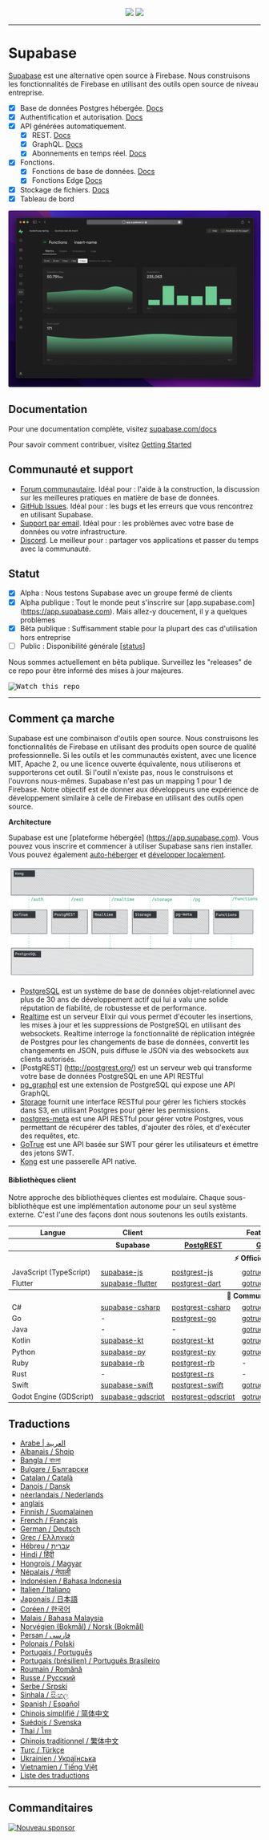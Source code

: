 <p align="center">
<img src="https://user-images.githubusercontent.com/8291514/213727234-cda046d6-28c6-491a-b284-b86c5cede25d.png#gh-light-mode-only">
<img src="https://user-images.githubusercontent.com/8291514/213727225-56186826-bee8-43b5-9b15-86e839d89393.png#gh-dark-mode-only">
</p>

---

# Supabase

[Supabase](https://supabase.com) est une alternative open source à Firebase. Nous construisons les fonctionnalités de Firebase en utilisant des outils open source de niveau entreprise.

- [x] Base de données Postgres hébergée. [Docs](https://supabase.com/docs/guides/database)
- [x] Authentification et autorisation. [Docs](https://supabase.com/docs/guides/auth)
- [x] API générées automatiquement.
  - [x] REST. [Docs](https://supabase.com/docs/guides/database/api#rest-api)
  - [x] GraphQL. [Docs](https://supabase.com/docs/guides/database/api#graphql-api)
  - [x] Abonnements en temps réel. [Docs](https://supabase.com/docs/guides/database/api#realtime-api)
- [x] Fonctions.
  - [x] Fonctions de base de données. [Docs](https://supabase.com/docs/guides/database/functions)
  - [x] Fonctions Edge [Docs](https://supabase.com/docs/guides/functions)
- [x] Stockage de fichiers. [Docs](https://supabase.com/docs/guides/storage)
- [x] Tableau de bord

![Tableau de bord Supabase](https://raw.githubusercontent.com/supabase/supabase/master/apps/www/public/images/github/supabase-dashboard.png)

## Documentation

Pour une documentation complète, visitez [supabase.com/docs](https://supabase.com/docs)

Pour savoir comment contribuer, visitez [Getting Started](./DEVELOPERS.md)

## Communauté et support

- [Forum communautaire](https://github.com/supabase/supabase/discussions). Idéal pour : l'aide à la construction, la discussion sur les meilleures pratiques en matière de base de données.
- [GitHub Issues](https://github.com/supabase/supabase/issues). Idéal pour : les bugs et les erreurs que vous rencontrez en utilisant Supabase.
- [Support par email](https://supabase.com/docs/support#business-support). Idéal pour : les problèmes avec votre base de données ou votre infrastructure.
- [Discord](https://discord.supabase.com). Le meilleur pour : partager vos applications et passer du temps avec la communauté.

## Statut

- [x] Alpha : Nous testons Supabase avec un groupe fermé de clients
- [x] Alpha publique : Tout le monde peut s'inscrire sur [app.supabase.com] (https://app.supabase.com). Mais allez-y doucement, il y a quelques problèmes
- [x] Bêta publique : Suffisamment stable pour la plupart des cas d'utilisation hors entreprise
- [ ] Public : Disponibilité générale [[status](https://supabase.com/docs/guides/getting-started/features#feature-status)]

Nous sommes actuellement en bêta publique. Surveillez les "releases" de ce repo pour être informé des mises à jour majeures.

<kbd><img src="https://raw.githubusercontent.com/supabase/supabase/d5f7f413ab356dc1a92075cb3cee4e40a957d5b1/web/static/watch-repo.gif" alt="Watch this repo"/></kbd>

---

## Comment ça marche

Supabase est une combinaison d'outils open source. Nous construisons les fonctionnalités de Firebase en utilisant des produits open source de qualité professionnelle. Si les outils et les communautés existent, avec une licence MIT, Apache 2, ou une licence ouverte équivalente, nous utiliserons et supporterons cet outil. Si l'outil n'existe pas, nous le construisons et l'ouvrons nous-mêmes. Supabase n'est pas un mapping 1 pour 1 de Firebase. Notre objectif est de donner aux développeurs une expérience de développement similaire à celle de Firebase en utilisant des outils open source.

**Architecture**

Supabase est une [plateforme hébergée] (https://app.supabase.com). Vous pouvez vous inscrire et commencer à utiliser Supabase sans rien installer.
Vous pouvez également [auto-héberger](https://supabase.com/docs/guides/hosting/overview) et [développer localement](https://supabase.com/docs/guides/local-development).

![Architecture](https://github.com/supabase/supabase/blob/master/apps/docs/public/img/supabase-architecture.png)

- [PostgreSQL](https://www.postgresql.org/) est un système de base de données objet-relationnel avec plus de 30 ans de développement actif qui lui a valu une solide réputation de fiabilité, de robustesse et de performance.
- [Realtime](https://github.com/supabase/realtime) est un serveur Elixir qui vous permet d'écouter les insertions, les mises à jour et les suppressions de PostgreSQL en utilisant des websockets. Realtime interroge la fonctionnalité de réplication intégrée de Postgres pour les changements de base de données, convertit les changements en JSON, puis diffuse le JSON via des websockets aux clients autorisés.
- [PostgREST] (http://postgrest.org/) est un serveur web qui transforme votre base de données PostgreSQL en une API RESTful
- [pg_graphql](http://github.com/supabase/pg_graphql/) est une extension de PostgreSQL qui expose une API GraphQL
- [Storage](https://github.com/supabase/storage-api) fournit une interface RESTful pour gérer les fichiers stockés dans S3, en utilisant Postgres pour gérer les permissions.
- [postgres-meta](https://github.com/supabase/postgres-meta) est une API RESTful pour gérer votre Postgres, vous permettant de récupérer des tables, d'ajouter des rôles, et d'exécuter des requêtes, etc.
- [GoTrue](https://github.com/netlify/gotrue) est une API basée sur SWT pour gérer les utilisateurs et émettre des jetons SWT.
- [Kong](https://github.com/Kong/kong) est une passerelle API native.

#### Bibliothèques client

Notre approche des bibliothèques clientes est modulaire. Chaque sous-bibliothèque est une implémentation autonome pour un seul système externe. C'est l'une des façons dont nous soutenons les outils existants.

<table style="table-layout:fixed; white-space: nowrap;">
  <tr>
    <th>Langue</th>
    <th>Client</th>
    <th colspan="5">Feature-Clients (intégrés dans le client Supabase)</th>
  </tr>
  
  <tr>
    <th></th>
    <th>Supabase</th>
    <th><a href="https://github.com/postgrest/postgrest" target="_blank" rel="noopener noreferrer">PostgREST</a></th>
    <th><a href="https://github.com/supabase/gotrue" target="_blank" rel="noopener noreferrer">GoTrue</a></th>
    <th><a href="https://github.com/supabase/realtime" target="_blank" rel="noopener noreferrer">Realtime</a></th>
    <th><a href="https://github.com/supabase/storage-api" target="_blank" rel="noopener noreferrer">Storage</a></th>
    <th>Functions</th>
  </tr>
  <!-- TEMPLATE FOR NEW ROW -->
  <!-- START ROW
  <tr>
    <td>lang</td>
    <td><a href="https://github.com/supabase-community/supabase-lang" target="_blank" rel="noopener noreferrer">supabase-lang</a></td>
    <td><a href="https://github.com/supabase-community/postgrest-lang" target="_blank" rel="noopener noreferrer">postgrest-lang</a></td>
    <td><a href="https://github.com/supabase-community/gotrue-lang" target="_blank" rel="noopener noreferrer">gotrue-lang</a></td>
    <td><a href="https://github.com/supabase-community/realtime-lang" target="_blank" rel="noopener noreferrer">realtime-lang</a></td>
    <td><a href="https://github.com/supabase-community/storage-lang" target="_blank" rel="noopener noreferrer">storage-lang</a></td>
  </tr>
  END ROW -->
  
  <th colspan="7">⚡️ Officiel ⚡️</th>
  
  <tr>
    <td>JavaScript (TypeScript)</td>
    <td><a href="https://github.com/supabase/supabase-js" target="_blank" rel="noopener noreferrer">supabase-js</a></td>
    <td><a href="https://github.com/supabase/postgrest-js" target="_blank" rel="noopener noreferrer">postgrest-js</a></td>
    <td><a href="https://github.com/supabase/gotrue-js" target="_blank" rel="noopener noreferrer">gotrue-js</a></td>
    <td><a href="https://github.com/supabase/realtime-js" target="_blank" rel="noopener noreferrer">realtime-js</a></td>
    <td><a href="https://github.com/supabase/storage-js" target="_blank" rel="noopener noreferrer">storage-js</a></td>
    <td><a href="https://github.com/supabase/functions-js" target="_blank" rel="noopener noreferrer">functions-js</a></td>
  </tr>
    <tr>
    <td>Flutter</td>
    <td><a href="https://github.com/supabase/supabase-flutter" target="_blank" rel="noopener noreferrer">supabase-flutter</a></td>
    <td><a href="https://github.com/supabase/postgrest-dart" target="_blank" rel="noopener noreferrer">postgrest-dart</a></td>
    <td><a href="https://github.com/supabase/gotrue-dart" target="_blank" rel="noopener noreferrer">gotrue-dart</a></td>
    <td><a href="https://github.com/supabase/realtime-dart" target="_blank" rel="noopener noreferrer">realtime-dart</a></td>
    <td><a href="https://github.com/supabase/storage-dart" target="_blank" rel="noopener noreferrer">storage-dart</a></td>
    <td><a href="https://github.com/supabase/functions-dart" target="_blank" rel="noopener noreferrer">functions-dart</a></td>
  </tr>
  
  <th colspan="7">💚 Community 💚</th>
  
  <tr>
    <td>C#</td>
    <td><a href="https://github.com/supabase-community/supabase-csharp" target="_blank" rel="noopener noreferrer">supabase-csharp</a></td>
    <td><a href="https://github.com/supabase-community/postgrest-csharp" target="_blank" rel="noopener noreferrer">postgrest-csharp</a></td>
    <td><a href="https://github.com/supabase-community/gotrue-csharp" target="_blank" rel="noopener noreferrer">gotrue-csharp</a></td>
    <td><a href="https://github.com/supabase-community/realtime-csharp" target="_blank" rel="noopener noreferrer">realtime-csharp</a></td>
    <td><a href="https://github.com/supabase-community/storage-csharp" target="_blank" rel="noopener noreferrer">storage-csharp</a></td>
    <td><a href="https://github.com/supabase-community/functions-csharp" target="_blank" rel="noopener noreferrer">functions-csharp</a></td>
  </tr>
  <tr>
    <td>Go</td>
    <td>-</td>
    <td><a href="https://github.com/supabase-community/postgrest-go" target="_blank" rel="noopener noreferrer">postgrest-go</a></td>
    <td><a href="https://github.com/supabase-community/gotrue-go" target="_blank" rel="noopener noreferrer">gotrue-go</a></td>
    <td>-</td>
    <td><a href="https://github.com/supabase-community/storage-go" target="_blank" rel="noopener noreferrer">storage-go</a></td>
    <td><a href="https://github.com/supabase-community/functions-go" target="_blank" rel="noopener noreferrer">functions-go</a></td>
  </tr>
  <tr>
    <td>Java</td>
    <td>-</td>
    <td>-</td>
    <td><a href="https://github.com/supabase-community/gotrue-java" target="_blank" rel="noopener noreferrer">gotrue-java</a></td>
    <td>-</td>
    <td><a href="https://github.com/supabase-community/storage-java" target="_blank" rel="noopener noreferrer">storage-java</a></td>
    <td>-</td>
  </tr>
  <tr>
    <td>Kotlin</td>
    <td><a href="https://github.com/supabase-community/supabase-kt" target="_blank" rel="noopener noreferrer">supabase-kt</a></td>
    <td><a href="https://github.com/supabase-community/supabase-kt/tree/master/Postgrest" target="_blank" rel="noopener noreferrer">postgrest-kt</a></td>
    <td><a href="https://github.com/supabase-community/supabase-kt/tree/master/GoTrue" target="_blank" rel="noopener noreferrer">gotrue-kt</a></td>
    <td><a href="https://github.com/supabase-community/supabase-kt/tree/master/Realtime" target="_blank" rel="noopener noreferrer">realtime-kt</a></td>
    <td><a href="https://github.com/supabase-community/supabase-kt/tree/master/Storage" target="_blank" rel="noopener noreferrer">storage-kt</a></td>
    <td><a href="https://github.com/supabase-community/supabase-kt/tree/master/Functions" target="_blank" rel="noopener noreferrer">functions-kt</a></td>
  </tr>
  <tr>
    <td>Python</td>
    <td><a href="https://github.com/supabase-community/supabase-py" target="_blank" rel="noopener noreferrer">supabase-py</a></td>
    <td><a href="https://github.com/supabase-community/postgrest-py" target="_blank" rel="noopener noreferrer">postgrest-py</a></td>
    <td><a href="https://github.com/supabase-community/gotrue-py" target="_blank" rel="noopener noreferrer">gotrue-py</a></td>
    <td><a href="https://github.com/supabase-community/realtime-py" target="_blank" rel="noopener noreferrer">realtime-py</a></td>
    <td><a href="https://github.com/supabase-community/storage-py" target="_blank" rel="noopener noreferrer">storage-py</a></td>
    <td><a href="https://github.com/supabase-community/functions-py" target="_blank" rel="noopener noreferrer">functions-py</a></td>
  </tr>
  <tr>
    <td>Ruby</td>
    <td><a href="https://github.com/supabase-community/supabase-rb" target="_blank" rel="noopener noreferrer">supabase-rb</a></td>
    <td><a href="https://github.com/supabase-community/postgrest-rb" target="_blank" rel="noopener noreferrer">postgrest-rb</a></td>
    <td>-</td>
    <td>-</td>
    <td>-</td>
    <td>-</td>
  </tr>
  <tr>
    <td>Rust</td>
    <td>-</td>
    <td><a href="https://github.com/supabase-community/postgrest-rs" target="_blank" rel="noopener noreferrer">postgrest-rs</a></td>
    <td>-</td>
    <td>-</td>
    <td>-</td>
    <td>-</td>
  </tr>
  <tr>
    <td>Swift</td>
    <td><a href="https://github.com/supabase-community/supabase-swift" target="_blank" rel="noopener noreferrer">supabase-swift</a></td>
    <td><a href="https://github.com/supabase-community/postgrest-swift" target="_blank" rel="noopener noreferrer">postgrest-swift</a></td>
    <td><a href="https://github.com/supabase-community/gotrue-swift" target="_blank" rel="noopener noreferrer">gotrue-swift</a></td>
    <td><a href="https://github.com/supabase-community/realtime-swift" target="_blank" rel="noopener noreferrer">realtime-swift</a></td>
    <td><a href="https://github.com/supabase-community/storage-swift" target="_blank" rel="noopener noreferrer">storage-swift</a></td>
    <td><a href="https://github.com/supabase-community/functions-swift" target="_blank" rel="noopener noreferrer">functions-swift</a></td>
  </tr>
  <tr>
    <td>Godot Engine (GDScript)</td>
    <td><a href="https://github.com/supabase-community/godot-engine.supabase" target="_blank" rel="noopener noreferrer">supabase-gdscript</a></td>
    <td><a href="https://github.com/supabase-community/postgrest-gdscript" target="_blank" rel="noopener noreferrer">postgrest-gdscript</a></td>
    <td><a href="https://github.com/supabase-community/gotrue-gdscript" target="_blank" rel="noopener noreferrer">gotrue-gdscript</a></td>
    <td><a href="https://github.com/supabase-community/realtime-gdscript" target="_blank" rel="noopener noreferrer">realtime-gdscript</a></td>
    <td><a href="https://github.com/supabase-community/storage-gdscript" target="_blank" rel="noopener noreferrer">storage-gdscript</a></td>
    <td><a href="https://github.com/supabase-community/functions-gdscript" target="_blank" rel="noopener noreferrer">functions-gdscript</a></td>
  </tr>
  
</table>

<!--- Remove this list if you're translating to another language, it's hard to keep updated across multiple files-->
<!--- Keep only the link to the list of translation files-->

## Traductions

- [Arabe | العربية](/i18n/README.ar.md)
- [Albanais / Shqip](/i18n/README.sq.md)
- [Bangla / বাংলা](/i18n/README.bn.md)
- [Bulgare / Български](/i18n/README.bg.md)
- [Catalan / Català](/i18n/README.ca.md)
- [Danois / Dansk](/i18n/README.da.md)
- [néerlandais / Nederlands](/i18n/README.nl.md)
- [anglais](https://github.com/supabase/supabase)
- [Finnish / Suomalainen](/i18n/README.fi.md)
- [French / Français](/i18n/README.fr.md)
- [German / Deutsch](/i18n/README.de.md)
- [Grec / Ελληνικά](/i18n/README.gr.md)
- [Hébreu / עברית](/i18n/README.he.md)
- [Hindi / हिंदी](/i18n/README.hi.md)
- [Hongrois / Magyar](/i18n/README.hu.md)
- [Népalais / नेपाली](/i18n/README.ne.md)
- [Indonésien / Bahasa Indonesia](/i18n/README.id.md)
- [Italien / Italiano](/i18n/README.it.md)
- [Japonais / 日本語](/i18n/README.jp.md)
- [Coréen / 한국어](/i18n/README.ko.md)
- [Malais / Bahasa Malaysia](/i18n/README.ms.md)
- [Norvégien (Bokmål) / Norsk (Bokmål)](/i18n/README.nb-no.md)
- [Persan / فارسی](/i18n/README.fa.md)
- [Polonais / Polski](/i18n/README.pl.md)
- [Portugais / Português](/i18n/README.pt.md)
- [Portugais (brésilien) / Português Brasileiro](/i18n/README.pt-br.md)
- [Roumain / Română](/i18n/README.ro.md)
- [Russe / Pусский](/i18n/README.ru.md)
- [Serbe / Srpski](/i18n/README.sr.md)
- [Sinhala / සිංහල](/i18n/README.si.md)
- [Spanish / Español](/i18n/README.es.md)
- [Chinois simplifié / 简体中文](/i18n/README.zh-cn.md)
- [Suédois / Svenska](/i18n/README.sv.md)
- [Thai / ไทย](/i18n/README.th.md)
- [Chinois traditionnel / 繁体中文](/i18n/README.zh-tw.md)
- [Turc / Türkçe](/i18n/README.tr.md)
- [Ukrainien / Українська](/i18n/README.uk.md)
- [Vietnamien / Tiếng Việt](/i18n/README.vi-vn.md)
- [Liste des traductions](/i18n/languages.md) <!--- Keep only this -->

---

## Commanditaires

[ ![Nouveau sponsor](https://user-images.githubusercontent.com/10214025/90518111-e74bbb00-e198-11ea-8f88-c9e3c1aa4b5b.png)](https://github.com/sponsors/supabase)
